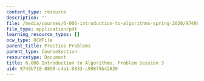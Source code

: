 ```yaml
---
content_type: resource
description: ''
file: /media/courses/6-006-introduction-to-algorithms-spring-2020/9749b7108850c4a10833c99875b42639_MIT6_006S20_prob3.pdf
file_type: application/pdf
learning_resource_types: []
ocw_type: OCWFile
parent_title: Practice Problems
parent_type: CourseSection
resourcetype: Document
title: 6.006 Introduction to Algorithms, Problem Session 3
uid: 9749b710-8850-c4a1-0833-c99875b42639
---
```

